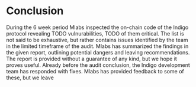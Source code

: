# Conclusion

During the 6 week period Mlabs inspected the on-chain code of the Indigo protocol revealing TODO vulnurabilities, TODO of them critical. The list is not said to be exhaustive, but rather contains issues identified by the team in the limited timeframe of the audit. Mlabs has summarized the findings in the given report, outlining potential dangers and leaving recommendations. The report is provided without a guarantee of any kind, but we hope it proves useful. Already before the audit conclusion, the Indigo development team has responded with fixes. Mlabs has provided feedback to some of these, but we leave   
